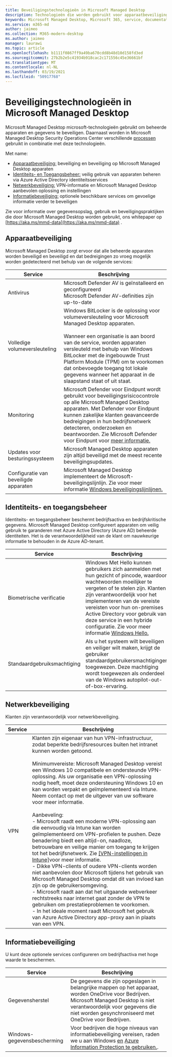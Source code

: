 ```yaml
---
title: Beveiligingstechnologieën in Microsoft Managed Desktop
description: Technologieën die worden gebruikt voor apparaatbeveiliging, identiteits- en toegangsbeheer, netwerkbeveiliging en informatiebeveiliging
keywords: Microsoft Managed Desktop, Microsoft 365, service, documentatie
ms.service: m365-md
author: jaimeo
ms.collection: M365-modern-desktop
ms.author: jaimeo
manager: laurawi
ms.topic: article
ms.openlocfilehash: b1111f0867ff9a49ba670cdd8b48d10d158fd3ed
ms.sourcegitcommit: 27b2b2e5c41934b918cac2c171556c45e36661bf
ms.translationtype: MT
ms.contentlocale: nl-NL
ms.lasthandoff: 03/19/2021
ms.locfileid: "50917768"
---
```

# <a name="security-technologies-in-microsoft-managed-desktop"></a>Beveiligingstechnologieën in Microsoft Managed Desktop

<!--Security, also Onboarding doc: data handling/store, privileged account access -->

Microsoft Managed Desktop microsoft-technologieën gebruikt om beheerde apparaten en gegevens te beveiligen. Daarnaast worden in Microsoft Managed Desktop Security Operations Center verschillende [processen](security-operations.md) gebruikt in combinatie met deze technologieën.

Met name: 

- [Apparaatbeveiliging:](#device-security) beveiliging en beveiliging op Microsoft Managed Desktop apparaten
- [Identiteits- en Toegangsbeheer:](#identity-and-access-management) veilig gebruik van apparaten beheren via Azure Active Directory identiteitsservices
- [Netwerkbeveiliging:](#network-security) VPN-informatie en Microsoft Managed Desktop aanbevolen oplossing en instellingen
- [Informatiebeveiliging:](#information-security) optionele beschikbare services om gevoelige informatie verder te beveiligen 

Zie voor informatie over gegevensopslag, gebruik en beveiligingspraktijken die door Microsoft Managed Desktop worden gebruikt, ons whitepaper op [https://aka.ms/mmd-data](https://aka.ms/mmd-data) .


## <a name="device-security"></a>Apparaatbeveiliging

Microsoft Managed Desktop zorgt ervoor dat alle beheerde apparaten worden beveiligd en beveiligd en dat bedreigingen zo vroeg mogelijk worden gedetecteerd met behulp van de volgende services:

Service | Beschrijving
--- | ---
Antivirus | Microsoft Defender AV is geïnstalleerd en geconfigureerd<br>Microsoft Defender AV-definities zijn up-to-date
Volledige volumeversleuteling |    Windows BitLocker is de oplossing voor volumeversleuteling voor Microsoft Managed Desktop apparaten.<br><br>Wanneer een organisatie is aan boord van de service, worden apparaten versleuteld met behulp van Windows BitLocker met de ingebouwde Trust Platform Module (TPM) om te voorkomen dat onbevoegde toegang tot lokale gegevens wanneer het apparaat in de slaapstand staat of uit staat. 
Monitoring |    Microsoft Defender voor Eindpunt wordt gebruikt voor beveiligingsrisicocontrole op alle Microsoft Managed Desktop apparaten. Met Defender voor Eindpunt kunnen zakelijke klanten geavanceerde bedreigingen in hun bedrijfsnetwerk detecteren, onderzoeken en beantwoorden. Zie Microsoft Defender voor Eindpunt voor [meer informatie.](/windows/threat-protection/windows-defender-atp/windows-defender-advanced-threat-protection) 
Updates voor besturingssysteem |  Microsoft Managed Desktop apparaten zijn altijd beveiligd met de meest recente beveiligingsupdates.
Configuratie van beveiligde apparaten |   Microsoft Managed Desktop implementeert de Microsoft-beveiligingslijnlijn. Zie voor meer informatie [Windows beveiligingslijnlijnen.](/windows/security/threat-protection/windows-security-baselines)



## <a name="identity-and-access-management"></a>Identiteits- en toegangsbeheer

Identiteits- en toegangsbeheer beschermt bedrijfsactiva en bedrijfskritische gegevens. Microsoft Managed Desktop configureert apparaten om veilig gebruik te garanderen met Azure Active Directory (Azure AD) beheerde identiteiten. Het is de verantwoordelijkheid van de klant om nauwkeurige informatie te behouden in de Azure AD-tenant. 

Service | Beschrijving
--- | ---
Biometrische verificatie |  Windows Met Hello kunnen gebruikers zich aanmelden met hun gezicht of pincode, waardoor wachtwoorden moeilijker te vergeten of te stelen zijn. Klanten zijn verantwoordelijk voor het implementeren van de vereiste vereisten voor hun on-premises Active Directory voor gebruik van deze service in een hybride configuratie. Zie voor meer informatie [Windows Hello.](/windows-hardware/design/device-experiences/windows-hello) 
Standaardgebruiksmachtiging |  Als u het systeem wilt beveiligen en veiliger wilt maken, krijgt de gebruiker standaardgebruikersmachtigingen toegewezen. Deze machtiging wordt toegewezen als onderdeel van de Windows autopilot-out-of-box-ervaring.



## <a name="network-security"></a>Netwerkbeveiliging

Klanten zijn verantwoordelijk voor netwerkbeveiliging. 

Service | Beschrijving
--- | ---
VPN | Klanten zijn eigenaar van hun VPN-infrastructuur, zodat beperkte bedrijfsresources buiten het intranet kunnen worden getoond.<br><br>Minimumvereiste: Microsoft Managed Desktop vereist een Windows 10 compatibele en ondersteunde VPN-oplossing. Als uw organisatie een VPN-oplossing nodig heeft, moet deze ondersteuning Windows 10 en kan worden verpakt en geïmplementeerd via Intune. Neem contact op met de uitgever van uw software voor meer informatie.<br><br>Aanbeveling:<br>- Microsoft raadt een moderne VPN-oplossing aan die eenvoudig via Intune kan worden geïmplementeerd om VPN-profielen te pushen. Deze benadering biedt een altijd-on, naadloze, betrouwbare en veilige manier om toegang te krijgen tot het bedrijfsnetwerk. Zie [[VPN-instellingen in Intune]](/intune/vpn-settings-configure)voor meer informatie.<br>- Dikke VPN-clients of oudere VPN-clients worden niet aanbevolen door Microsoft tijdens het gebruik van Microsoft Managed Desktop omdat dit van invloed kan zijn op de gebruikersomgeving.<br>- Microsoft raadt aan dat het uitgaande webverkeer rechtstreeks naar internet gaat zonder de VPN te gebruiken om prestatieproblemen te voorkomen.<br>- In het ideale moment raadt Microsoft het gebruik van Azure Active Directory app-proxy aan in plaats van een VPN.


## <a name="information-security"></a>Informatiebeveiliging

U kunt deze optionele services configureren om bedrijfsactiva met hoge waarde te beschermen. 

Service | Beschrijving
--- | ---
Gegevensherstel  | De gegevens die zijn opgeslagen in belangrijke mappen op het apparaat, worden OneDrive voor Bedrijven. Microsoft Managed Desktop is niet verantwoordelijk voor gegevens die niet worden gesynchroniseerd met OneDrive voor Bedrijven. 
Windows-gegevensbescherming |    Voor bedrijven die hoge niveaus van informatiebeveiliging vereisen, raden we u aan Windows [en](/windows/threat-protection/windows-information-protection/protect-enterprise-data-using-wip) [Azure Information Protection te gebruiken.](https://www.microsoft.com/cloud-platform/azure-information-protection).
